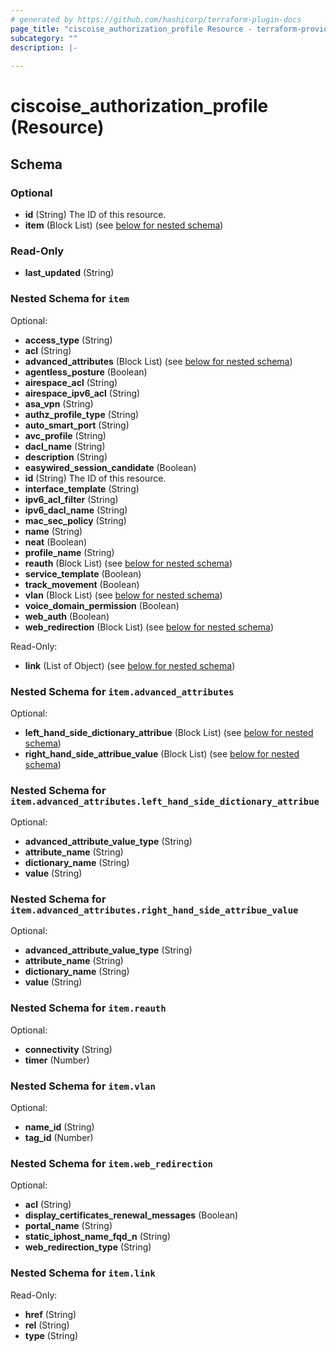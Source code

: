 ```yaml
---
# generated by https://github.com/hashicorp/terraform-plugin-docs
page_title: "ciscoise_authorization_profile Resource - terraform-provider-ciscoise"
subcategory: ""
description: |-
  
---
```


# ciscoise_authorization_profile (Resource)





<!-- schema generated by tfplugindocs -->
## Schema

### Optional

- **id** (String) The ID of this resource.
- **item** (Block List) (see [below for nested schema](#nestedblock--item))

### Read-Only

- **last_updated** (String)

<a id="nestedblock--item"></a>
### Nested Schema for `item`

Optional:

- **access_type** (String)
- **acl** (String)
- **advanced_attributes** (Block List) (see [below for nested schema](#nestedblock--item--advanced_attributes))
- **agentless_posture** (Boolean)
- **airespace_acl** (String)
- **airespace_ipv6_acl** (String)
- **asa_vpn** (String)
- **authz_profile_type** (String)
- **auto_smart_port** (String)
- **avc_profile** (String)
- **dacl_name** (String)
- **description** (String)
- **easywired_session_candidate** (Boolean)
- **id** (String) The ID of this resource.
- **interface_template** (String)
- **ipv6_acl_filter** (String)
- **ipv6_dacl_name** (String)
- **mac_sec_policy** (String)
- **name** (String)
- **neat** (Boolean)
- **profile_name** (String)
- **reauth** (Block List) (see [below for nested schema](#nestedblock--item--reauth))
- **service_template** (Boolean)
- **track_movement** (Boolean)
- **vlan** (Block List) (see [below for nested schema](#nestedblock--item--vlan))
- **voice_domain_permission** (Boolean)
- **web_auth** (Boolean)
- **web_redirection** (Block List) (see [below for nested schema](#nestedblock--item--web_redirection))

Read-Only:

- **link** (List of Object) (see [below for nested schema](#nestedatt--item--link))

<a id="nestedblock--item--advanced_attributes"></a>
### Nested Schema for `item.advanced_attributes`

Optional:

- **left_hand_side_dictionary_attribue** (Block List) (see [below for nested schema](#nestedblock--item--advanced_attributes--left_hand_side_dictionary_attribue))
- **right_hand_side_attribue_value** (Block List) (see [below for nested schema](#nestedblock--item--advanced_attributes--right_hand_side_attribue_value))

<a id="nestedblock--item--advanced_attributes--left_hand_side_dictionary_attribue"></a>
### Nested Schema for `item.advanced_attributes.left_hand_side_dictionary_attribue`

Optional:

- **advanced_attribute_value_type** (String)
- **attribute_name** (String)
- **dictionary_name** (String)
- **value** (String)


<a id="nestedblock--item--advanced_attributes--right_hand_side_attribue_value"></a>
### Nested Schema for `item.advanced_attributes.right_hand_side_attribue_value`

Optional:

- **advanced_attribute_value_type** (String)
- **attribute_name** (String)
- **dictionary_name** (String)
- **value** (String)



<a id="nestedblock--item--reauth"></a>
### Nested Schema for `item.reauth`

Optional:

- **connectivity** (String)
- **timer** (Number)


<a id="nestedblock--item--vlan"></a>
### Nested Schema for `item.vlan`

Optional:

- **name_id** (String)
- **tag_id** (Number)


<a id="nestedblock--item--web_redirection"></a>
### Nested Schema for `item.web_redirection`

Optional:

- **acl** (String)
- **display_certificates_renewal_messages** (Boolean)
- **portal_name** (String)
- **static_iphost_name_fqd_n** (String)
- **web_redirection_type** (String)


<a id="nestedatt--item--link"></a>
### Nested Schema for `item.link`

Read-Only:

- **href** (String)
- **rel** (String)
- **type** (String)


